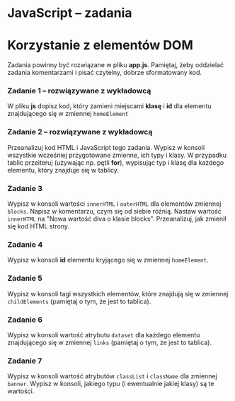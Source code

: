 # JavaScript &ndash; zadania
# Korzystanie z elementów DOM

Zadania powinny być rozwiązane w pliku **app.js**.
Pamiętaj, żeby oddzielać zadania komentarzami i pisać czytelny, dobrze sformatowany kod.

### Zadanie 1 &ndash; rozwiązywane z wykładowcą
W pliku **js** dopisz kod, który zamieni miejscami **klasę** i **id** dla elementu znajdującego się w zmiennej ```homeElement```

### Zadanie 2 &ndash; rozwiązywane z wykładowcą
Przeanalizuj kod HTML i JavaScript tego zadania. Wypisz w konsoli wszystkie wcześniej przygotowane zmienne, ich typy i klasy.
W przypadku tablic przeiteruj (używając np. pętli **for**), wypisując typ i klasę dla każdego elementu, który znajduje się w tablicy.

### Zadanie 3
Wypisz w konsoli wartości ```innerHTML``` i ```outerHTML``` dla elementów zmiennej ```blocks```. Napisz w komentarzu, czym się od siebie różnią. Nastaw wartość ```innerHTML``` na "Nowa wartość diva o klasie blocks". Przeanalizuj, jak zmienił się kod HTML strony.

### Zadanie 4
Wypisz w konsoli **id** elementu kryjącego się w zmiennej ```homeElement```.

### Zadanie 5
Wypisz w konsoli tagi wszystkich elementów, które znajdują się w zmiennej ```childElements``` (pamiętaj o tym, że jest to tablica).

### Zadanie 6
Wypisz w konsoli wartość atrybutu ```dataset``` dla każdego elementu znajdującego się w zmiennej ```links``` (pamiętaj o tym, że jest to tablica).

### Zadanie 7
Wypisz w konsoli wartość atrybutów ```classList``` i ```className``` dla zmiennej ```banner```.
Wypisz w konsoli, jakiego typu (i ewentualnie jakiej klasy) są te wartości.
